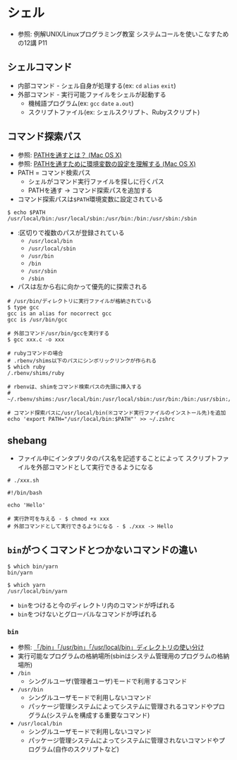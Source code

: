 # シェル
- 参照: 例解UNIX/Linuxプログラミング教室 システムコールを使いこなすための12講 P11

## シェルコマンド
- 内部コマンド - シェル自身が処理する(ex: `cd` `alias` `exit`)
- 外部コマンド - 実行可能ファイルをシェルが起動する
  - 機械語プログラム(ex: `gcc` `date` `a.out`)
  - スクリプトファイル(ex: シェルスクリプト、Rubyスクリプト)

## コマンド探索パス
- 参照: [PATHを通すとは？ (Mac OS X)](https://qiita.com/soarflat/items/09be6ab9cd91d366bf71)
- 参照: [PATHを通すために環境変数の設定を理解する (Mac OS X)](https://qiita.com/soarflat/items/d5015bec37f8a8254380)
- PATH = コマンド検索パス
  - シェルがコマンド実行ファイルを探しに行くパス
  - PATHを通す -> コマンド探索パスを追加する
- コマンド探索パスは`$PATH`環境変数に設定されている
```
$ echo $PATH
/usr/local/bin:/usr/local/sbin:/usr/bin:/bin:/usr/sbin:/sbin
```
- :区切りで複数のパスが登録されている
  - `/usr/local/bin`
  - `/usr/local/sbin`
  - `/usr/bin`
  - `/bin`
  - `/usr/sbin`
  - `/sbin`
- パスは左から右に向かって優先的に探索される

```
# /usr/bin/ディレクトリに実行ファイルが格納されている
$ type gcc
gcc is an alias for nocorrect gcc
gcc is /usr/bin/gcc

# 外部コマンド/usr/bin/gccを実行する
$ gcc xxx.c -o xxx
```

```
# rubyコマンドの場合
# .rbenv/shims以下のパスにシンボリックリンクが作られる
$ which ruby
/.rbenv/shims/ruby

# rbenvは、shimをコマンド検索パスの先頭に挿入する
# ~/.rbenv/shims:/usr/local/bin:/usr/local/sbin:/usr/bin:/bin:/usr/sbin:/sbin
```

```
# コマンド探索パスに/usr/local/bin(※コマンド実行ファイルのインストール先)を追加
echo 'export PATH="/usr/local/bin:$PATH"' >> ~/.zshrc
```

## shebang
- ファイル中にインタプリタのパス名を記述することによって
  スクリプトファイルを外部コマンドとして実行できるようになる
```
# ./xxx.sh

#!/bin/bash

echo 'Hello'

# 実行許可を与える - $ chmod +x xxx
# 外部コマンドとして実行できるようになる - $ ./xxx -> Hello
```

## `bin`がつくコマンドとつかないコマンドの違い
```
$ which bin/yarn
bin/yarn

$ which yarn
/usr/local/bin/yarn
```
- `bin`をつけると今のディレクトリ内のコマンドが呼ばれる
- `bin`をつけないとグローバルなコマンドが呼ばれる

### `bin`
- 参照: [「/bin」「/usr/bin」「/usr/local/bin」ディレクトリの使い分け](https://linuc.org/study/knowledge/544/)
- 実行可能なプログラムの格納場所(sbinはシステム管理用のプログラムの格納場所)
- `/bin`
  - シングルユーザ(管理者ユーザ)モードで利用するコマンド
- `/usr/bin`
  - シングルユーザモードで利用しないコマンド
  - パッケージ管理システムによってシステムに管理されるコマンドやプログラム(システムを構成する重要なコマンド)
- `/usr/local/bin`
  - シングルユーザモードで利用しないコマンド
  - パッケージ管理システムによってシステムに管理されないコマンドやプログラム(自作のスクリプトなど)
